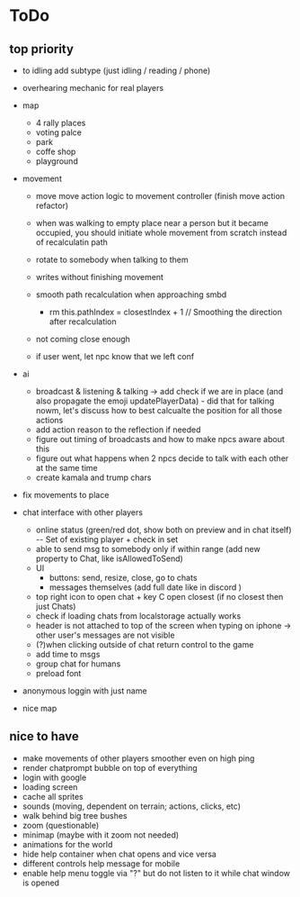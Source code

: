 # ToDo

## top priority

- to idling add subtype (just idling / reading / phone)

- overhearing mechanic for real players

- map

  - 4 rally places
  - voting palce
  - park
  - coffe shop
  - playground

- movement

  - move move action logic to movement controller (finish move action refactor)

  - when was walking to empty place near a person but it became occupied, you should initiate whole movement from scratch instead of recalculatin path

  - rotate to somebody when talking to them

  - writes without finishing movement

  - smooth path recalculation when approaching smbd

    - rm this.pathIndex = closestIndex + 1 // Smoothing the direction after recalculation

  - not coming close enough

  - if user went, let npc know that we left conf

- ai

  - broadcast & listening & talking -> add check if we are in place (and also propagate the emoji updatePlayerData) - did that for talking nowm, let's discuss how to best calcualte the position for all those actions
  - add action reason to the reflection if needed
  - figure out timing of broadcasts and how to make npcs aware about this
  - figure out what happens when 2 npcs decide to talk with each other at the same time
  - create kamala and trump chars

- fix movements to place
- chat interface with other players
  - online status (green/red dot, show both on preview and in chat itself) -- Set of existing player + check in set
  - able to send msg to somebody only if within range (add new property to Chat, like isAllowedToSend)
  - UI
    - buttons: send, resize, close, go to chats
    - messages themselves (add full date like in discord )
  - top right icon to open chat + key C open closest (if no closest then just Chats)
  - check if loading chats from localstorage actually works
  - header is not attached to top of the screen when typing on iphone -> other user's messages are not visible
  - (?)when clicking outside of chat return control to the game
  - add time to msgs
  - group chat for humans
  - preload font
- anonymous loggin with just name
- nice map

## nice to have

- make movements of other players smoother even on high ping
- render chatprompt bubble on top of everything
- login with google
- loading screen
- cache all sprites
- sounds (moving, dependent on terrain; actions, clicks, etc)
- walk behind big tree bushes
- zoom (questionable)
- minimap (maybe with it zoom not needed)
- animations for the world
- hide help container when chat opens and vice versa
- different controls help message for mobile
- enable help menu toggle via "?" but do not listen to it while chat window is opened

